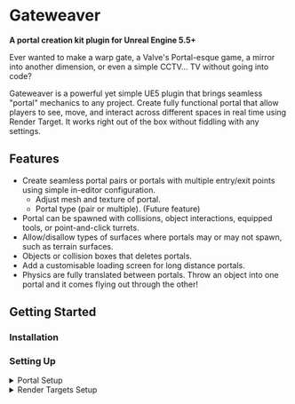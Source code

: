 # Gateweaver
**A portal creation kit plugin for Unreal Engine 5.5+**

Ever wanted to make a warp gate, a Valve's Portal-esque game, a mirror into another dimension, or even a simple CCTV... TV without going into code?

Gateweaver is a powerful yet simple UE5 plugin that brings seamless "portal" mechanics to any project. Create fully functional portal that allow players to see, move, and interact across different spaces in real time using Render Target. It works right out of the box without fiddling with any settings.

## Features
- Create seamless portal pairs or portals with multiple entry/exit points using simple in-editor configuration.
  - Adjust mesh and texture of portal.
  - Portal type (pair or multiple). (Future feature)
- Portal can be spawned with collisions, object interactions, equipped tools, or point-and-click turrets.
- Allow/disallow types of surfaces where portals may or may not spawn, such as terrain surfaces.
- Objects or collision boxes that deletes portals.
- Add a customisable loading screen for long distance portals.
- Physics are fully translated between portals. Throw an object into one portal and it comes flying out through the other!

## Getting Started
### Installation


### Setting Up
<details>
<summary>Portal Setup</summary>

The portal has a black surface at first, and this is because you need to setup render targets for each portal. Refer to the **Render Targets Setup tab** below to learn how to set them up.<br/><br/>
Portals need to be in pairs in order to work, obviously! Drag 2 portals into the game world. In the details panel of each portal, select the Exit Portal as the other portal. This will automatically teleport the player to the other portal when they step into one.
</details>


<details>
<summary>Render Targets Setup</summary>
  
**Forewarning:** I'm unable to automatically create render targets using Blueprints, a limitation of Blueprints unfortunately. You will have to create it yourself through my step-by-step tutorial below. Don't worry, it's fairly easy.

You're going to need **1 Render Target and 1 Material** for the render target per portal. This tutorial was made for only one portal! **Do the same steps for your exit portal as well.**
1. Right click on your project folder in the content browser and create a new **Render Target 2D**. Name it something recognisable like *RT_Portal_Entry_A*. Leave it untouched.
<img width="535" height="391" alt="Screenshot 2025-10-08 205520" src="https://github.com/user-attachments/assets/400d493c-1a33-4158-baf7-b94599171f84" />

2. Right click on your project folder again and create a new **Material**. Name it based on your render target like *M_Portal_Entry_A*. Double click on the new material to open it.
   
3. In the details panel of the material, change the **Material Domain** to **User Interface**.
<img width="564" height="303" alt="Screenshot 2025-10-08 210308" src="https://github.com/user-attachments/assets/463f2898-d4a0-453d-a61b-9711738c6140" />

4. In the material graph of said material, right click and add a **Texture Sample**. Connect **RGB** to **Final Color**.
<img width="340" height="236" alt="image" src="https://github.com/user-attachments/assets/a036dff8-cae4-4a11-b7a1-3efa788eeabe" />
<img width="624" height="345" alt="image" src="https://github.com/user-attachments/assets/56318cd3-172d-4529-ac4b-3eabc8a9448d" />

5. Double click on the black square of the Texture Sample and in the details panel, change the Texture to the Render Target 2D you just created.
<img width="516" height="435" alt="image" src="https://github.com/user-attachments/assets/c2ad763a-7c88-488b-9d5c-4bdd830d7106" />
<br/><br/>
Congratulations! You now have a Render Target and a Material! Drag a portal actor into the game world and plug these 2 objects into the respective render target and portal material slots.

</details>

